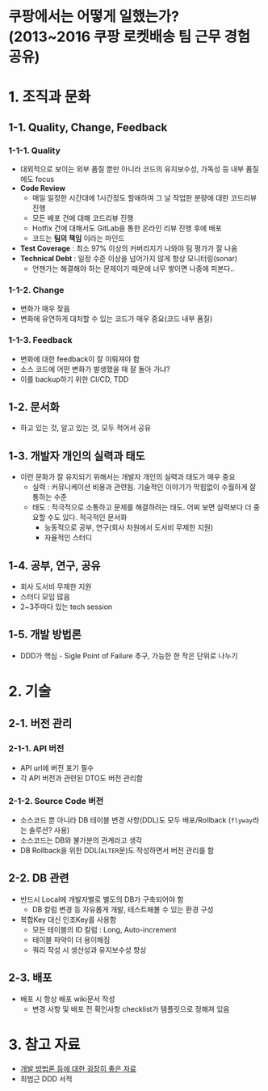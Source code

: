 # 쿠팡에서는 어떻게 일했는가? (2013~2016 쿠팡 로켓배송 팀 근무 경험 공유)

# 1. 조직과 문화
## 1-1. Quality, Change, Feedback
### 1-1-1. Quality
* 대외적으로 보이는 외부 품질 뿐만 아니라 코드의 유지보수성, 가독성 등 내부 품질에도 focus
* **Code Review**
  * 매일 일정한 시간대에 1시간정도 할애하여 그 날 작업한 분량에 대한 코드리뷰 진행
  * 모든 배포 건에 대해 코드리뷰 진행
  * Hotfix 건에 대해서도 GitLab을 통한 온라인 리뷰 진행 후에 배포
  * 코드는 **팀의 책임** 이라는 마인드
* **Test Coverage** : 최소 97% 이상의 커버리지가 나와야 팀 평가가 잘 나옴
* **Technical Debt** : 일정 수준 이상을 넘어가지 않게 항상 모니터링(sonar)
  * 언젠가는 해결해야 하는 문제이기 때문에 너무 쌓이면 나중에 피본다.. 
### 1-1-2. Change
* 변화가 매우 잦음
* 변화에 유연하게 대처할 수 있는 코드가 매우 중요(코드 내부 품질)
### 1-1-3. Feedback
* 변화에 대한 feedback이 잘 이뤄져야 함
* 소스 코드에 어떤 변화가 발생했을 때 잘 돌아 가냐?
* 이를 backup하기 위한 CI/CD, TDD
## 1-2. 문서화
* 하고 있는 것, 알고 있는 것, 모두 적어서 공유
## 1-3. 개발자 개인의 실력과 태도
* 이런 문화가 잘 유지되기 위해서는 개발자 개인의 실력과 태도가 매우 중요
  * 실력 : 커뮤니케이션 비용과 관련됨. 기술적인 이야기가 막힘없이 수월하게 잘 통하는 수준
  * 태도 : 적극적으로 소통하고 문제를 해결하려는 태도. 어찌 보면 실력보다 더 중요할 수도 있다. 적극적인 문서화
    * 능동적으로 공부, 연구(회사 차원에서 도서비 무제한 지원)
    * 자율적인 스터디
## 1-4. 공부, 연구, 공유
* 회사 도서비 무제한 지원
* 스터디 모임 많음
* 2~3주마다 있는 tech session
## 1-5. 개발 방법론
* DDD가 핵심 - Sigle Point of Failure 추구, 가능한 한 작은 단위로 나누기
 
# 2. 기술
## 2-1. 버전 관리
### 2-1-1. API 버전
* API url에 버전 표기 필수
* 각 API 버전과 관련된 DTO도 버전 관리함
### 2-1-2. Source Code 버전
* 소스코드 뿐 아니라 DB 테이블 변경 사항(DDL)도 모두 배포/Rollback (`flyway`라는 솔루션? 사용)
* 소스코드는 DB와 불가분의 관계라고 생각
* DB Rollback을 위한 DDL(`ALTER`문)도 작성하면서 버전 관리를 함
## 2-2. DB 관련
* 반드시 Local에 개발자별로 별도의 DB가 구축되어야 함
  * DB 칼럼 변경 등 자유롭게 개발, 테스트해볼 수 있는 환경 구성
* 복합Key 대신 인조Key를 사용함
  * 모든 테이블의 ID 칼럼 : Long, Auto-increment
  * 테이블 파악이 더 용이해짐
  * 쿼리 작성 시 생산성과 유지보수성 향상
## 2-3. 배포
* 배포 시 항상 배포 wiki문서 작성
  * 변경 사항 및 배포 전 확인사항 checklist가 템플릿으로 정해져 있음
# 3. 참고 자료
* [개발 방법론 등에 대한 굉장히 좋은 자료](https://kwonnam.pe.kr/wiki/web)
* 최범근 DDD 서적

